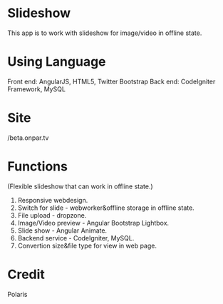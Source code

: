 # Slideshow
This app is to work with slideshow for image/video in offline state.

# Using Language
Front end: AngularJS, HTML5, Twitter Bootstrap
Back end: CodeIgniter Framework, MySQL

# Site
/beta.onpar.tv

# Functions 
(Flexible slideshow that can work in offline state.)
1. Responsive webdesign.
2. Switch for slide - webworker&offline storage in offline state.
3. File upload - dropzone.
4. Image/Video preview - Angular Bootstrap Lightbox.
5. Slide show - Angular Animate.
6. Backend service - CodeIgniter, MySQL.
7. Convertion size&file type for view in web page.

# Credit
Polaris

